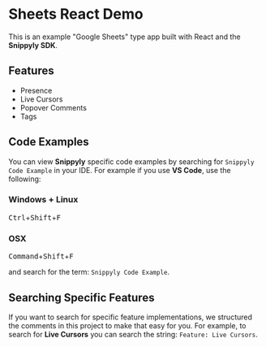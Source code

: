 # Sheets React Demo

This is an example "Google Sheets" type app built with React and the **Snippyly SDK**.

## Features

* Presence
* Live Cursors
* Popover Comments
* Tags

## Code Examples

You can view **Snippyly** specific code examples by searching for `Snippyly Code Example` in your IDE. For example if you use **VS Code**, use the following:

### Windows + Linux

<kbd>Ctrl</kbd>+<kbd>Shift</kbd>+<kbd>F</kbd>

### OSX

<kbd>Command</kbd>+<kbd>Shift</kbd>+<kbd>F</kbd>

and search for the term: `Snippyly Code Example`.

## Searching Specific Features

If you want to search for specific feature implementations, we structured the comments in this project to make that easy for you. For example, to search for **Live Cursors** you can search the string: `Feature: Live Cursors`.